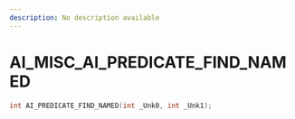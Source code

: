 ```yaml
---
description: No description available 
---
```


# AI_MISC\_AI_PREDICATE_FIND_NAMED

```cpp
int AI_PREDICATE_FIND_NAMED(int _Unk0, int _Unk1);
```